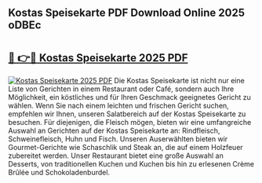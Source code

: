 ## Kostas Speisekarte PDF Download Online 2025 oDBEc

# <h2><a href="http://gcebow9.nevu.top/?p=Kostas+Speisekarte">🔗 👉🔴 Kostas Speisekarte 2025 PDF</a></h2>

[![Kostas Speisekarte 2025 PDF](https://i.imgur.com/dBaPXMq.png)](http://gcebow9.nevu.top/?p=Kostas+Speisekarte)
Die Kostas Speisekarte ist nicht nur eine Liste von Gerichten in einem Restaurant oder Café, sondern auch Ihre Möglichkeit, ein köstliches und für Ihren Geschmack geeignetes Gericht zu wählen. Wenn Sie nach einem leichten und frischen Gericht suchen, empfehlen wir Ihnen, unseren Salatbereich auf der Kostas Speisekarte zu besuchen. Für diejenigen, die Fleisch mögen, bieten wir eine umfangreiche Auswahl an Gerichten auf der Kostas Speisekarte an: Rindfleisch, Schweinefleisch, Huhn und Fisch. Unseren Auserwählten bieten wir Gourmet-Gerichte wie Schaschlik und Steak an, die auf einem Holzfeuer zubereitet werden. Unser Restaurant bietet eine große Auswahl an Desserts, von traditionellen Kuchen und Kuchen bis hin zu erlesenen Crème Brûlée und Schokoladenburdel.
